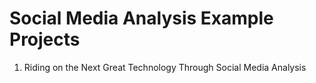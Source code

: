 # Social Media Analysis Example Projects

1. Riding on the Next Great Technology Through Social Media Analysis

